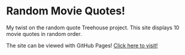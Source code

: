 # Random Movie Quotes!
My twist on the random quote Treehouse project. This site displays 10 movie quotes in random order.

The site can be viewed with GitHub Pages! [Click here to visit!](https://dtolios.github.io/random-quote/)
